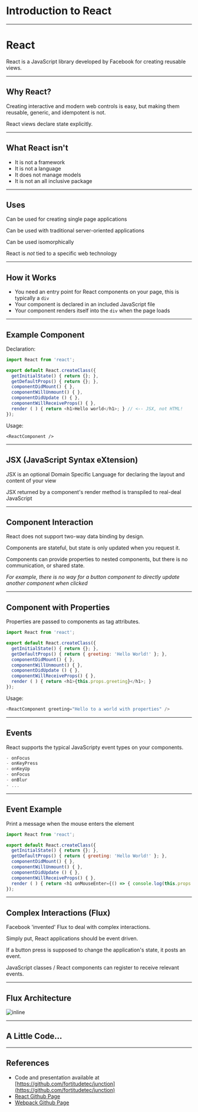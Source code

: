 # Introduction to React
---

# React

React is a JavaScript library developed by Facebook for creating reusable views.

---

## Why React?

Creating interactive and modern web controls is easy, but making them reusable, generic, and idempotent is not.

React views declare state explicitly.

---

## What React isn't

- It is not a framework
- It is not a language
- It does not manage models
- It is not an all inclusive package

---

## Uses
Can be used for creating single page applications

Can be used with traditional server-oriented applications

Can be used isomorphically

React is *not* tied to a specific web technology

---

## How it Works

- You need an entry point for React components on your page, this is typically a `div`
- Your component is declared in an included JavaScript file
- Your component renders itself into the `div` when the page loads

---
## Example Component
Declaration:

```javascript
import React from 'react';

export default React.createClass({
  getInitialState() { return {}; },
  getDefaultProps() { return {}; },
  componentDidMount() { },
  componentWillUnmount() { },
  componentDidUpdate () { },
  componentWillReceiveProps() { },
  render ( ) { return <h1>Hello world</h1>; } // <-- JSX, not HTML!
});
```

Usage:

```
<ReactComponent />
```

---

## JSX (JavaScript Syntax eXtension)

JSX is an optional Domain Specific Language for declaring the layout and content of your view

JSX returned by a component's render method is transpiled to real-deal JavaScript

---

## Component Interaction
React does not support two-way data binding by design.

Components are stateful, but state is only updated when you request it.

Components can provide properties to nested components, but there is no communication, or shared state.

*For example, there is no way for a button component to directly update another component when clicked*

---
## Component with Properties
Properties are passed to components as tag attributes.

```javascript
import React from 'react';

export default React.createClass({
  getInitialState() { return {}; },
  getDefaultProps() { return { greeting: 'Hello World!' }; },
  componentDidMount() { },
  componentWillUnmount() { },
  componentDidUpdate () { },
  componentWillReceiveProps() { },
  render ( ) { return <h1>{this.props.greeting}</h1>; }
});
```

Usage:

```javascript
<ReactComponent greeting="Hello to a world with properties" />
```

---
## Events
React supports the typical JavaScripty event types on your components.

```javascript
- onFocus
- onKeyPress
- onKeyUp
- onFocus
- onBlur
- ...
```

---
## Event Example
Print a message when the mouse enters the element

```javascript
import React from 'react';

export default React.createClass({
  getInitialState() { return {}; },
  getDefaultProps() { return { greeting: 'Hello World!' }; },
  componentDidMount() { },
  componentWillUnmount() { },
  componentDidUpdate () { },
  componentWillReceiveProps() { },
  render ( ) { return <h1 onMouseEnter={() => { console.log(this.props.greeting)}} >{this.props.greeting}</h1>; }
});
```

---

## Complex Interactions (Flux)
Facebook 'invented' Flux to deal with complex interactions. 

Simply put, React applications should be event driven. 

If a button press is supposed to change the application's state, it posts an event. 

JavaScript classes / React components can register to receive relevant events.

---
## Flux Architecture

![inline](https://facebook.github.io/flux/img/flux-simple-f8-diagram-with-client-action-1300w.png)

---

## A Little Code...

--- 

## References
- Code and presentation available at [https://github.com/fortitudetec/junction](https://github.com/fortitudetec/junction)
- [React Github Page](https://facebook.github.io/react/)
- [Webpack Github Page](https://webpack.github.io)
